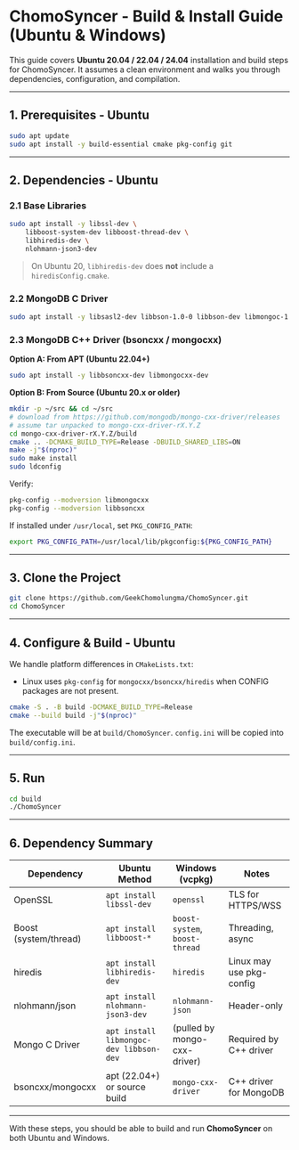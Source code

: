 # ChomoSyncer - Build & Install Guide (Ubuntu & Windows)

This guide covers **Ubuntu 20.04 / 22.04 / 24.04** installation and build steps for ChomoSyncer. It assumes a clean environment and walks you through dependencies, configuration, and compilation.

---

## 1. Prerequisites - Ubuntu

```bash
sudo apt update
sudo apt install -y build-essential cmake pkg-config git
```

---

## 2. Dependencies - Ubuntu

### 2.1 Base Libraries

```bash
sudo apt install -y libssl-dev \
    libboost-system-dev libboost-thread-dev \
    libhiredis-dev \
    nlohmann-json3-dev
```

> On Ubuntu 20, `libhiredis-dev` does **not** include a `hiredisConfig.cmake`.

### 2.2 MongoDB C Driver

```bash
sudo apt install -y libsasl2-dev libbson-1.0-0 libbson-dev libmongoc-1.0-0 libmongoc-dev
```

### 2.3 MongoDB C++ Driver (bsoncxx / mongocxx)

**Option A: From APT (Ubuntu 22.04+)**

```bash
sudo apt install -y libbsoncxx-dev libmongocxx-dev
```

**Option B: From Source (Ubuntu 20.x or older)**

```bash
mkdir -p ~/src && cd ~/src
# download from https://github.com/mongodb/mongo-cxx-driver/releases
# assume tar unpacked to mongo-cxx-driver-rX.Y.Z
cd mongo-cxx-driver-rX.Y.Z/build
cmake .. -DCMAKE_BUILD_TYPE=Release -DBUILD_SHARED_LIBS=ON
make -j"$(nproc)"
sudo make install
sudo ldconfig
```

Verify:

```bash
pkg-config --modversion libmongocxx
pkg-config --modversion libbsoncxx
```

If installed under `/usr/local`, set `PKG_CONFIG_PATH`:

```bash
export PKG_CONFIG_PATH=/usr/local/lib/pkgconfig:${PKG_CONFIG_PATH}
```

---

## 3. Clone the Project

```bash
git clone https://github.com/GeekChomolungma/ChomoSyncer.git
cd ChomoSyncer
```

---

## 4. Configure & Build - Ubuntu

We handle platform differences in `CMakeLists.txt`:

* Linux uses `pkg-config` for `mongocxx/bsoncxx/hiredis` when CONFIG packages are not present.

```bash
cmake -S . -B build -DCMAKE_BUILD_TYPE=Release
cmake --build build -j"$(nproc)"
```

The executable will be at `build/ChomoSyncer`.
`config.ini` will be copied into `build/config.ini`.

---

## 5. Run

```bash
cd build
./ChomoSyncer
```

---

## 6. Dependency Summary

| Dependency            | Ubuntu Method                           | Windows (vcpkg)                | Notes                    |
| --------------------- | --------------------------------------- | ------------------------------ | ------------------------ |
| OpenSSL               | `apt install libssl-dev`                | `openssl`                      | TLS for HTTPS/WSS        |
| Boost (system/thread) | `apt install libboost-*`                | `boost-system`, `boost-thread` | Threading, async         |
| hiredis               | `apt install libhiredis-dev`            | `hiredis`                      | Linux may use pkg-config |
| nlohmann/json         | `apt install nlohmann-json3-dev`        | `nlohmann-json`                | Header-only              |
| Mongo C Driver        | `apt install libmongoc-dev libbson-dev` | (pulled by mongo-cxx-driver)   | Required by C++ driver   |
| bsoncxx/mongocxx      | apt (22.04+) or source build            | `mongo-cxx-driver`             | C++ driver for MongoDB   |

---

With these steps, you should be able to build and run **ChomoSyncer** on both Ubuntu and Windows.
